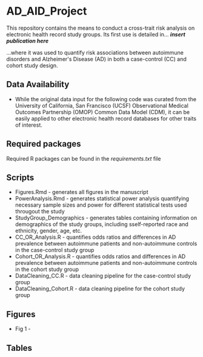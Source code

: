 # AD_AID_Project
This repository contains the means to conduct a cross-trait risk analysis on electronic health record study groups. Its first use is detailed in...
___insert publication here___

...where it was used to quantify risk associations between autoimmune disorders and Alzheimer's Disease (AD) in both a case-control (CC) and cohort study design.

## Data Availability
* While the original data input for the following code was curated from the University of California, San Francisco (UCSF) Observational Medical Outcomes Partnership (OMOP) Common Data Model (CDM), it can be easily applied to other electronic health record databases for other traits of interest.

## Required packages
Required R packages can be found in the _requirements.txt_ file

## Scripts
* Figures.Rmd - generates all figures in the manuscript
* PowerAnalysis.Rmd - generates statistical power analysis quantifying necessary sample sizes and power for different statistical tests used througout the study
* StudyGroup_Demographics - generates tables containing information on demographics of the study groups, including sself-reported race and ethnicity, gender, age, etc.
* CC_OR_Analysis.R - quantifies odds ratios and differences in AD prevalence between autoimmune patients and non-autoimmune controls in the case-control study group
* Cohort_OR_Analysis.R - quantifies odds ratios and differences in AD prevalence between autoimmune patients and non-autoimmune controls in the cohort study group
* DataCleaning_CC.R - data cleaning pipeline for the case-control study group
* DataCleaning_Cohort.R - data cleaning pipeline for the cohort study group 

## Figures
* Fig 1 - 

## Tables
